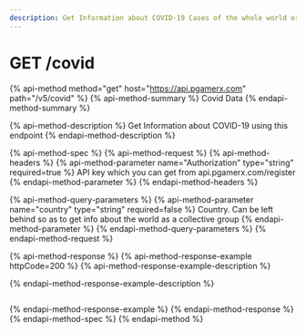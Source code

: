 ```yaml
---
description: Get Information about COVID-19 Cases of the whole world or a specific country
---
```


# GET /covid

{% api-method method="get" host="https://api.pgamerx.com" path="/v5/covid" %}
{% api-method-summary %}
Covid Data
{% endapi-method-summary %}

{% api-method-description %}
Get Information about COVID-19 using this endpoint
{% endapi-method-description %}

{% api-method-spec %}
{% api-method-request %}
{% api-method-headers %}
{% api-method-parameter name="Authorization" type="string" required=true %}
API key which you can get from api.pgamerx.com/register
{% endapi-method-parameter %}
{% endapi-method-headers %}

{% api-method-query-parameters %}
{% api-method-parameter name="country" type="string" required=false %}
Country. Can be left behind so as to get info about the world as a collective group
{% endapi-method-parameter %}
{% endapi-method-query-parameters %}
{% endapi-method-request %}

{% api-method-response %}
{% api-method-response-example httpCode=200 %}
{% api-method-response-example-description %}

{% endapi-method-response-example-description %}

```

```
{% endapi-method-response-example %}
{% endapi-method-response %}
{% endapi-method-spec %}
{% endapi-method %}



